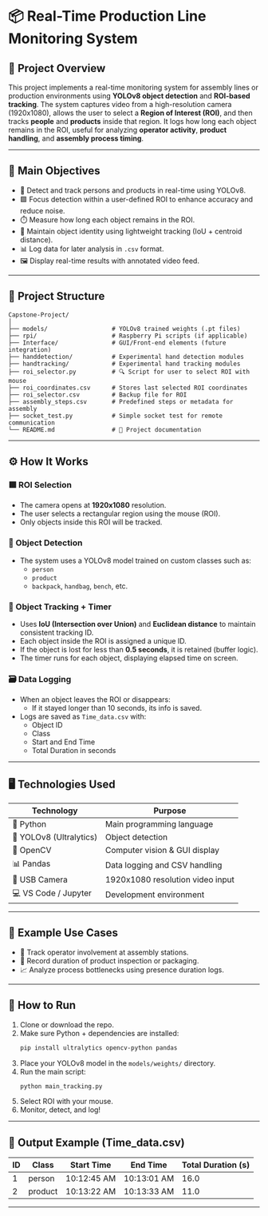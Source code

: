
# 📦 Real-Time Production Line Monitoring System  



## 📌 Project Overview

This project implements a real-time monitoring system for assembly lines or production environments using **YOLOv8 object detection** and **ROI-based tracking**. The system captures video from a high-resolution camera (1920x1080), allows the user to select a **Region of Interest (ROI)**, and then tracks **people** and **products** inside that region. It logs how long each object remains in the ROI, useful for analyzing **operator activity**, **product handling**, and **assembly process timing**.

---

## 🎯 Main Objectives

- 🎥 Detect and track persons and products in real-time using YOLOv8.
- 🟩 Focus detection within a user-defined ROI to enhance accuracy and reduce noise.
- ⏱️ Measure how long each object remains in the ROI.
- 🧠 Maintain object identity using lightweight tracking (IoU + centroid distance).
- 📊 Log data for later analysis in `.csv` format.
- 🖼️ Display real-time results with annotated video feed.

---

## 🧰 Project Structure

```
Capstone-Project/
│
├── models/                  # YOLOv8 trained weights (.pt files)
├── rpi/                     # Raspberry Pi scripts (if applicable)
├── Interface/               # GUI/Front-end elements (future integration)
├── handdetection/           # Experimental hand detection modules
├── handtracking/            # Experimental hand tracking modules
├── roi_selector.py          # 🔍 Script for user to select ROI with mouse
├── roi_coordinates.csv      # Stores last selected ROI coordinates
├── roi_selector.csv         # Backup file for ROI
├── assembly_steps.csv       # Predefined steps or metadata for assembly
├── socket_test.py           # Simple socket test for remote communication
└── README.md                # 📘 Project documentation
```

---

## ⚙️ How It Works

### 🟩 ROI Selection

- The camera opens at **1920x1080** resolution.
- The user selects a rectangular region using the mouse (ROI).
- Only objects inside this ROI will be tracked.

### 🎯 Object Detection

- The system uses a YOLOv8 model trained on custom classes such as:
  - `person`
  - `product`
  - `backpack`, `handbag`, `bench`, etc.

### 🧠 Object Tracking + Timer

- Uses **IoU (Intersection over Union)** and **Euclidean distance** to maintain consistent tracking ID.
- Each object inside the ROI is assigned a unique ID.
- If the object is lost for less than **0.5 seconds**, it is retained (buffer logic).
- The timer runs for each object, displaying elapsed time on screen.

### 🗃️ Data Logging

- When an object leaves the ROI or disappears:
  - If it stayed longer than 10 seconds, its info is saved.
- Logs are saved as `Time_data.csv` with:
  - Object ID
  - Class
  - Start and End Time
  - Total Duration in seconds

---

## 🖥️ Technologies Used

| Technology | Purpose |
|------------|---------|
| 🐍 Python   | Main programming language |
| 🎯 YOLOv8 (Ultralytics) | Object detection |
| 🧠 OpenCV  | Computer vision & GUI display |
| 📊 Pandas  | Data logging and CSV handling |
| 📸 USB Camera | 1920x1080 resolution video input |
| 💻 VS Code / Jupyter | Development environment |

---

## 🧪 Example Use Cases

- 🔧 Track operator involvement at assembly stations.
- 🧾 Record duration of product inspection or packaging.
- 📈 Analyze process bottlenecks using presence duration logs.

---

## 🚀 How to Run

1. Clone or download the repo.
2. Make sure Python + dependencies are installed:
    ```bash
    pip install ultralytics opencv-python pandas
    ```
3. Place your YOLOv8 model in the `models/weights/` directory.
4. Run the main script:
    ```bash
    python main_tracking.py
    ```
5. Select ROI with your mouse.
6. Monitor, detect, and log!

---

## 📂 Output Example (Time_data.csv)

| ID | Class   | Start Time | End Time | Total Duration (s) |
|----|---------|------------|----------|---------------------|
| 1  | person  | 10:12:45 AM | 10:13:01 AM | 16.0 |
| 2  | product | 10:13:22 AM | 10:13:33 AM | 11.0 |

---


